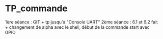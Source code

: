 # TP_commande

1ère séance : GIT + tp jusqu'à "Console UART"
2ème séance : 6.1 et 6.2 fait + changement de alpha avec le shell, début de la commande start avec GPIO